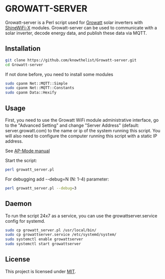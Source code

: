 
# GROWATT-SERVER
Growatt-server is a Perl script used for [Growatt](https://www.ginverter.com/) solar inverters with [ShineWiFi-X](https://www.ginverter.com/Monitoring/10-630.html) modules. Growatt-server can be used to communicate with a solar inverter, decode energy data, and publish these data via MQTT.

## Installation

```bash
git clone https://github.com/knowthelist/Growatt-server.git
cd Growatt-server
```
If not done before, you need to install some modules

```bash
sudo cpanm Net::MQTT::Simple
sudo cpanm Net::MQTT::Constants
sudo cpanm Data::Hexify
```

## Usage

First, you need to use the Growatt WiFi module administrative interface, go to the "Advanced Setting" and change "Server Address" (default: server.growatt.com) to the name or ip of the system running this script. You will also need to configure the computer running this script with a static IP address.

See [AP-Mode manual](https://static1.squarespace.com/static/524c5ffae4b0bcb12e072ee1/t/5e1e87d8348d0b3315f2dc90/1579059163523/Growatt+ShineWiFi-S+OR+X+WIFI+setup+through+AP+mode.pdf)

Start the script:

```bash
perl growatt_server.pl
```

For debugging add --debug=N (N: 1-4) parameter:

```bash
perl growatt_server.pl --debug=3
```

## Daemon

To run the script 24x7 as a service, you can use the growattserver.service config for systemd.

```bash
sudo cp growatt_server.pl /usr/local/bin/
sudo cp growattserver.service /etc/systemd/system/
sudo systemctl enable growattserver
sudo systemctl start growattserver
```


## License
This project is licensed under [MIT](http://www.opensource.org/licenses/mit-license.php).
